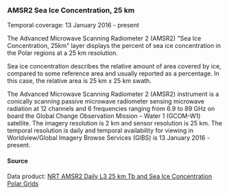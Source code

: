### AMSR2 Sea Ice Concentration, 25 km
Temporal coverage: 13 January 2016 - present

The Advanced Microwave Scanning Radiometer 2 (AMSR2) "Sea Ice Concentration, 25km" layer displays the percent of sea ice concentration in the Polar regions at a 25 km resolution.

Sea ice concentration describes the relative amount of area covered by ice, compared to some reference area and usually reported as a percentage.  In this case, the relative area is 25 km x 25 km swath.

The Advanced Microwave Scanning Radiometer 2 (AMSR2) instrument is a conically scanning passive microwave radiometer sensing microwave radiation at 12 channels and 6 frequencies ranging from 6.9 to 89 GHz on board the Global Change Observation Mission – Water 1 (GCOM-W1) satellite. The imagery resolution is 2 km and sensor resolution is 25 km. The temporal resolution is daily and temporal availability for viewing in Worldview/Global Imagery Browse Services (GIBS) is 13 January 2016 - present.

#### Source
Data product: [NRT AMSR2 Daily L3 25 km Tb and Sea Ice Concentration Polar Grids](https://ghrc.nsstc.nasa.gov/hydro/details/A2_SI25_NRT)
